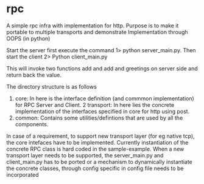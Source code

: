 # rpc
A simple rpc infra  with implementation for http. Purpose is to make it portable to multiple transports  and demonstrate Implementation through OOPS (in python)

Start the server first  execute the command
1> python server_main.py.
Then start the client
2> Python client_main.py

This will invoke two functions add and add and greetings on server side and return back the value.

The directory structure is as follows
1. core:  In here is the interface definition (and commmon implementation) for RPC Server and Client.
2  transport: In here lies the concrete implementation of the interfaces specified in core for http using post.
3. common: Contains some utilities/defintions that are used by all the components.


In case of a requirement, to support new transport layer (for eg native tcp), the core intefaces have to be implemented. 
Currently instantiation  of the concrete RPC class is hard coded  in the sample-example. When a new transport layer  needs to be supported, the  server_main.py and client_main.py 
has to be ported or a mechanism to dynamically instantiate the concrete classes, through config specific in config file needs to be incorporated
